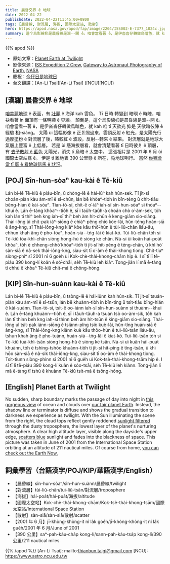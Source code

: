 ```yaml
---
title: 晨昏交界 ê 地球
date: 2022-04-22
publishdate: 2022-04-22T11:45:00+0800
tags: [晨昏線, 對流層, 海拔, 國際太空站, 散射]
hero: https://apod.nasa.gov/apod/fap/image/2204/ISS002-E-7377_1024c.jpg
summary: 這个烏影線抑是晨昏線是湠--開 ê。咱會當看著 ê，是伊沓沓仔轉做烏暗色，就 kah 咱 tī 天欲光 抑是 暗頭仔彼陣 ê 經驗相 siâng。
---
```


{{% apod %}}

- 原始文章：[Planet Earth at Twilight](https://apod.nasa.gov/apod/ap220422.html)
- 影像來源：[ISS Expedition 2 Crew](https://spaceflight.nasa.gov/station/crew/exp2/index.html), [Gateway to Astronaut Photography of Earth](https://eol.jsc.nasa.gov/), [NASA](https://www.nasa.gov/)
- 慶祝：[今仔日是地球日](https://nasa.6connex.com/event/NASAScience/NASA-at-Earth-Day/login)
- 台文翻譯：[An-Li Tsai][An-Li Tsai] ([NCU][NCU])

## [漢羅] 晨昏交界 ê 地球
[咱美麗地球][our fair planet Earth] ê 表面，有 [壯麗][this gorgeous view] ê 海洋 kah 雲色。
Tī 日時 轉變到 暗暝 ê 時陣，咱袂看著 in 面頂有一條明顯 ê 界線。
顛倒是，這个烏影線抑是晨昏線是湠--開 ê。
咱會當看--著 ê，是伊沓沓仔轉做烏暗色，就 kah 咱 tī 天欲光 抑是 天欲暗彼陣 ê 經驗 相-siâng。
太陽 ùi 這幅影像 ê 正爿照過來，雲頂反射 ê 紅光，是太陽光行過厚塗粉 ê 對流層了後，賰較紅 ê 波段，反射--轉來 ê 結果。
對流層就是地球大氣層上豐富 ê 上低層。
若是 ùi 懸海拔層看，就會清楚看著 tī 日時彼爿 ê 頂層，有 [去予散射 ê 藍色][scatters blue] 太陽光，消失 tī 烏暗 ê 太空中。
這張相片是 2001 年 6 月 ùi 國際太空站翕 ê。
伊是 tī 離地表 390 公里懸 ê 所在，踅地球咧行。
當然 [你嘛會當 tī 厝 ê 看地球這馬 ê 狀況][you can check out the Earth Now.]。

## [POJ] Sîn-hun-sòaⁿ kau-kài ê Tē-kiû
Lán bí-lē Tē-kiû ê piáu-bīn, ū chòng-lē ê hái-iûⁿ kah hûn-sek.
Tī ji̍t-sî choán-piàn kàu àm-mî ê sî-chūn, lán bē khòaⁿ-tio̍h in bīn-téng ū chi̍t-tiâu bêng-hián ê kài-sòaⁿ.
Tian-tò-sī, chit-ê o͘-iáⁿ iah-sī sîn-hun-sòaⁿ sī thòaⁿ--khui ê.
Lán ē-tàng khòaⁿ--tio̍h ê, sī i tau̍h-tau̍h-á choán chò o͘-àm-sek, to̍h kah lán tī thiⁿ beh kng iah-sī thiⁿ beh àm hit-chūn ê keng-giām sio-siâng.
Thài-iông ùi chit-pak iáⁿ-siōng ê chiàⁿ-pêng chiò kòe-lâi, hûn-téng hoán-siā ê âng-kng, sī Thài-iông-kng kiâⁿ kòe kāu thô͘-hún ê tùi-liû-chân liáu-āu, chhun khah âng ê pho-tōaⁿ, hoán-siā--tńg-lâi ê kiat-kó.
Tùi-liû-chân to̍h sī Tē-kiû tōa-khì-chân siōng hong-hù ê siōng kē chân.
Nā-sī ùi koân hái-poa̍t khòaⁿ, to̍h ē chheng-chhó͘ khòaⁿ-tio̍h tī ji̍t-sî hit-pêng ê téng-chân, ū khì hō͘ sàn-siā ê nâ-sek thài-iông-kng, siau-sit tī o͘-àm ê thài-khong tiong.
Chit-tiuⁿ siòng-phìⁿ sī 2001 nî 6 goe̍h ùi Kok-chè-thài-khong-chām hip ê.
I sī tī lî tē-piáu 390 kong-lí koân ê só͘-chāi, se̍h Tē-kiû leh kiâⁿ.
Tong-jiân lí mā ē-tàng tī chhù ê khòaⁿ Tē-kiû chit-má ê chōng-hóng.

## [KIP] Sîn-hun-suànn kau-kài ê Tē-kiû
Lán bí-lē Tē-kiû ê piáu-bīn, ū tsòng-lē ê hái-iûnn kah hûn-sik.
Tī ji̍t-sî tsuán-piàn kàu àm-mî ê sî-tsūn, lán bē khuànn-tio̍h in bīn-tíng ū tsi̍t-tiâu bîng-hián ê kài-suànn.
Tian-tò-sī, tsit-ê oo-iánn iah-sī sîn-hun-suànn sī thuànn--khui ê.
Lán ē-tàng khuànn--tio̍h ê, sī i ta̍uh-ta̍uh-á tsuán tsò oo-àm-sik, to̍h kah lán tī thinn beh kng iah-sī thinn beh àm hit-tsūn ê king-giām sio-siâng.
Thài-iông uì tsit-pak iánn-siōng ê tsiànn-pîng tsiò kuè-lâi, hûn-tíng huán-siā ê âng-kng, sī Thài-iông-kng kiânn kuè kāu thôo-hún ê tuì-liû-tsân liáu-āu, tshun khah âng ê pho-tuānn, huán-siā--tńg-lâi ê kiat-kó.
Tuì-liû-tsân to̍h sī Tē-kiû tuā-khì-tsân siōng hong-hù ê siōng kē tsân.
Nā-sī uì kuân hái-pua̍t khuànn, to̍h ē tshing-tshóo khuànn-tio̍h tī ji̍t-sî hit-pîng ê tíng-tsân, ū khì hōo sàn-siā ê nâ-sik thài-iông-kng, siau-sit tī oo-àm ê thài-khong tiong.
Tsit-tiunn siòng-phìnn sī 2001 nî 6 gue̍h uì Kok-tsè-thài-khong-tsām hip ê.
I sī tī lî tē-piáu 390 kong-lí kuân ê sóo-tsāi, se̍h Tē-kiû leh kiânn.
Tong-jiân lí mā ē-tàng tī tshù ê khuànn Tē-kiû tsit-má ê tsōng-hóng.

## [English] Planet Earth at Twilight
No sudden, sharp boundary marks the passage of day into night in [this gorgeous view][this gorgeous view] of ocean and clouds over [our fair planet Earth][our fair planet Earth].
Instead, the shadow line or terminator is diffuse and shows the gradual transition to darkness we experience as twilight.
With the Sun illuminating the scene from the right, the cloud tops reflect gently reddened [sunlight filtered][sunlight filtered] through the dusty troposphere, the lowest layer of the planet's nurturing atmosphere.
A clear high altitude layer, visible along the dayside's upper edge, [scatters blue][scatters blue] sunlight and fades into the blackness of space.
This picture was taken in June of 2001 from the International Space Station orbiting at an altitude of 211 nautical miles.
Of course from home, [you can check out the Earth Now.][you can check out the Earth Now.]

## 詞彙學習（台語漢字/POJ/KIP/華語漢字/English）
- 【晨昏線】sîn-hun-sòaⁿ/sîn-hun-suànn/晨昏線/twilight
- 【對流層】tùi-liû-chân/tuì-liû-tsân/對流層/troposphere
- 【海拔】hái-poa̍t/hái-pua̍t/海拔/altitude
- 【國際太空站】Kok-chè-thài-khong-chām/Kok-tsè-thài-khong-tsām/國際太空站/International Space Station
- 【散射】sàn-siā/sàn-siā/散射/scatter
- 【2001 年 6 月】jī-khòng-khòng-it nî la̍k goe̍h/jī-khòng-khòng-it nî la̍k gue̍h/2001 年 6 月/June of 2001
- 【390 公里】saⁿ-pah-káu-cha̍p kong-lí/sann-pah-káu-tsa̍p kong-lí/390 公里/211 nautical miles


{{% /apod %}}
[An-Li Tsai]: mailto:thianbun.taigi@gmail.com
[NCU]: https://www.astro.ncu.edu.tw

[copyright]: https://apod.nasa.gov/apod/fap/lib/about_apod.html#srapply

[this gorgeous view]:http://eol.jsc.nasa.gov/scripts/sseop/photo.pl?mission=ISS002&roll=E&frame=7377
[our fair planet Earth]:https://earthobservatory.nasa.gov/features/NationalParks
[sunlight filtered]:http://www.webexhibits.org/causesofcolor/14B.html
[scatters blue]:http://webexhibits.org/causesofcolor/14.html
[you can check out the Earth Now.]:https://climate.nasa.gov/earth-now/#/
